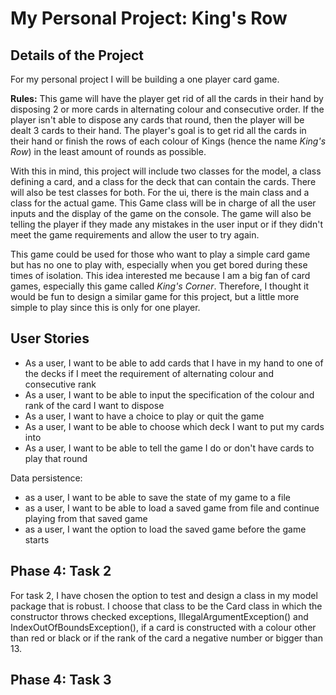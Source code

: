 # My Personal Project: King's Row

## Details of the Project

For my personal project I will be building a one player card game.

**Rules:** This game will have the player get rid of all the
cards in their hand by disposing 2 or more cards in alternating colour and consecutive order. If the player isn't able
to dispose any cards that round, then the player will be dealt 3 cards to their hand. The player's goal is to
get rid all the cards in their hand or finish the rows of each colour of Kings (hence the name *King's Row*) in the 
least amount of rounds as possible. 

With this in mind, this project will include two classes for the model, a class defining a card, and a class for the 
deck that can contain the cards. There will also be test classes for both. For the ui, there is the main class and a 
class for the actual game. This Game class will be in charge of all the user inputs and the display of the game on the 
console. The game will also be telling the player if they made any mistakes in the user input or if they didn't meet the 
game requirements and allow the user to try again.  

This game could be used for those who want to play a simple card game but has no one to play with, especially when you 
get bored during these times of isolation. This idea interested me because I am a big fan of card games, especially 
this game called *King's Corner*. Therefore, I thought it would be fun to design a similar game for this project, but a 
little more simple to play since this is only for one player.

## User Stories

- As a user, I want to be able to add cards that I have in my hand to one of the decks if I meet the requirement of 
alternating colour and consecutive rank
- As a user, I want to be able to input the specification of the colour and rank of the card I want to dispose
- As a user, I want to have a choice to play or quit the game
- As a user, I want to be able to choose which deck I want to put my cards into
- As a user, I want to be able to tell the game I do or don't have cards to play that round

Data persistence:
- as a user, I want to be able to save the state of my game to a file
- as a user, I want to be able to load a saved game from file and continue playing from that saved game
- as a user, I want the option to load the saved game before the game starts

## Phase 4: Task 2

For task 2, I have chosen the option to test and design a class in my model package that is robust. I choose that class 
to be the Card class in which the constructor throws checked exceptions, IllegalArgumentException() and 
IndexOutOfBoundsException(), if a card is constructed with a colour other than red or black or if the rank of the card
a negative number or bigger than 13.

## Phase 4: Task 3


